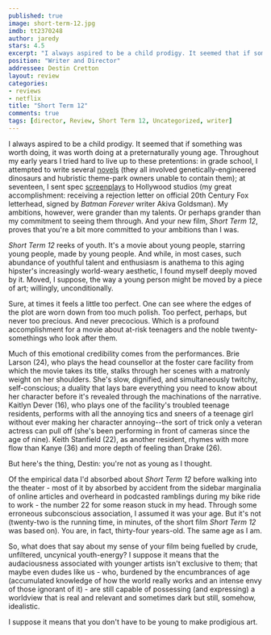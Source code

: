 ```yaml
---
published: true
image: short-term-12.jpg
imdb: tt2370248
author: jaredy 
stars: 4.5
excerpt: "I always aspired to be a child prodigy. It seemed that if something was worth doing, it was worth doing at a preternaturally young age."
position: "Writer and Director"
addressee: Destin Cretton
layout: review
categories:
- reviews
- netflix
title: "Short Term 12"
comments: true
tags: [director, Review, Short Term 12, Uncategorized, writer]
---
```

I always aspired to be a child prodigy. It seemed that if something was worth doing, it was worth doing at a preternaturally young age. Throughout my early years I tried hard to live up to these pretentions: in grade school, I attempted to write several [novels][1] (they all involved genetically-engineered dinosaurs and hubristic theme-park owners unable to contain them); at seventeen, I sent spec [screenplays][2] to Hollywood studios (my great accomplishment: receiving a rejection letter on official 20th Century Fox letterhead, signed by _Batman Forever_ writer Akiva Goldsman). My ambitions, however, were grander than my talents. Or perhaps grander than my commitment to seeing them through. And your new film, _Short Term 12_, proves that you're a bit more committed to your ambitions than I was.

   [1]: http://youngmiscellanea.com/post/26142534566/the-front-cover-of-the-authors-first-completed
   [2]: http://youngmiscellanea.com/post/52393860480/page-from-an-unnamed-screenplay-written-by

_Short Term 12_ reeks of youth. It's a movie about young people, starring young people, made by young people. And while, in most cases, such abundance of youthful talent and enthusiasm is anathema to this aging hipster's increasingly world-weary aesthetic, I found myself deeply moved by it. Moved, I suppose, the way a young person might be moved by a piece of art; willingly, unconditionally.   

Sure, at times it feels a little too perfect. One can see where the edges of the plot are worn down from too much polish. Too perfect, perhaps, but never too precious. And never precocious. Which is a profound accomplishment for a movie about at-risk teenagers and the noble twenty-somethings who look after them.

Much of this emotional credibility comes from the performances. Brie Larson (24), who plays the head counsellor at the foster care facility from which the movie takes its title, stalks through her scenes with a matronly weight on her shoulders. She's slow, dignified, and simultaneously twitchy, self-conscious; a duality that lays bare everything you need to know about her character before it's revealed through the machinations of the narrative. Kaitlyn Dever (16), who plays one of the facility's troubled teenage residents, performs with all the annoying tics and sneers of a teenage girl without ever making her character annoying--the sort of trick only a veteran actress can pull off (she's been performing in front of cameras since the age of nine). Keith Stanfield (22), as another resident, rhymes with more flow than Kanye (36) and more depth of feeling than Drake (26).

But here's the thing, Destin: you're not as young as I thought.

Of the empirical data I'd absorbed about _Short Term 12_ before walking into the theater - most of it by absorbed by accident from the sidebar marginalia of online articles and overheard in podcasted ramblings during my bike ride to work - the number 22 for some reason stuck in my head. Through some erroneous subconscious association, I assumed it was your age. But it's not (twenty-two is the running time, in minutes, of the short film _Short Term 12_ was based on). You are, in fact, thirty-four years-old. The same age as I am.

So, what does that say about my sense of your film being fuelled by crude, unfiltered, uncynical youth-energy? I suppose it means that the audaciousness associated with younger artists isn't exclusive to them; that maybe even dudes like us -  who, burdened by the encumbrances of age (accumulated knowledge of how the world really works and an intense envy of those ignorant of it) - are still capable of possessing (and expressing) a worldview that is real and relevant and sometimes dark but still, somehow, idealistic.

I suppose it means that you don't have to be young to make prodigious art.